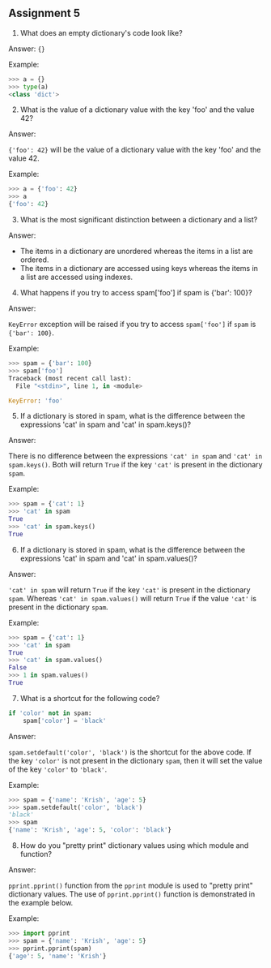 ## Assignment 5


1. What does an empty dictionary's code look like?

Answer: `{}`

Example:
```python
>>> a = {}
>>> type(a)
<class 'dict'>
```

2. What is the value of a dictionary value with the key 'foo' and the value 42?

Answer: 

`{'foo': 42}` will be the value of a dictionary value with the key 'foo' and the value 42.

Example:

```python
>>> a = {'foo': 42}
>>> a
{'foo': 42}
```

3. What is the most significant distinction between a dictionary and a list?

Answer: 

- The items in a dictionary are unordered whereas the items in a list are ordered.
- The items in a dictionary are accessed using keys whereas the items in a list are accessed using indexes.

4. What happens if you try to access spam['foo'] if spam is {'bar': 100}?

Answer:

 `KeyError` exception will be raised if you try to access `spam['foo']` if `spam` is `{'bar': 100}`.

Example:

```python
>>> spam = {'bar': 100}
>>> spam['foo']
Traceback (most recent call last):
  File "<stdin>", line 1, in <module>

KeyError: 'foo'

```

5. If a dictionary is stored in spam, what is the difference between the expressions 'cat' in spam and 'cat' in spam.keys()?

Answer:

 There is no difference between the expressions `'cat' in spam` and `'cat' in spam.keys()`. Both will return `True` if the key `'cat'` is present in the dictionary `spam`.

Example: 

```python
>>> spam = {'cat': 1}
>>> 'cat' in spam
True
>>> 'cat' in spam.keys()
True
```

6. If a dictionary is stored in spam, what is the difference between the expressions 'cat' in spam and 'cat' in spam.values()?

Answer:

 `'cat' in spam` will return `True` if the key `'cat'` is present in the dictionary `spam`. Whereas `'cat' in spam.values()` will return `True` if the value `'cat'` is present in the dictionary `spam`.

Example:

```python
>>> spam = {'cat': 1}
>>> 'cat' in spam
True
>>> 'cat' in spam.values()
False
>>> 1 in spam.values()
True
```

7. What is a shortcut for the following code?
```python
if 'color' not in spam:
    spam['color'] = 'black'
```

Answer: 

`spam.setdefault('color', 'black')` is the shortcut for the above code. If the key `'color'` is not present in the dictionary `spam`, then it will set the value of the key `'color'` to `'black'`. 

Example:

```python
>>> spam = {'name': 'Krish', 'age': 5}
>>> spam.setdefault('color', 'black')
'black'
>>> spam
{'name': 'Krish', 'age': 5, 'color': 'black'}
```

8. How do you "pretty print" dictionary values using which module and function?

Answer: 

`pprint.pprint()` function from the `pprint` module is used to "pretty print" dictionary values. The use of `pprint.pprint()` function is demonstrated in the example below.

Example:

```python
>>> import pprint
>>> spam = {'name': 'Krish', 'age': 5}
>>> pprint.pprint(spam)
{'age': 5, 'name': 'Krish'}
```